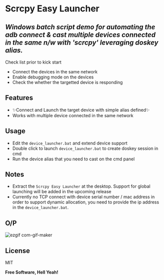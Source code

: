 # Scrcpy Easy Launcher
## _Windows batch script demo for automating the adb connect & cast multiple devices connected in the same n/w with 'scrcpy' leveraging doskey alias._

Check list prior to kick start

- Connect the devices in the same network  
- Enable debugging mode on the devices
- Check the whether the targetted device is responding 

## Features

- ✨Connect and Launch the target device with simple alias defined✨
- Works with multiple device connected in the same network

## Usage

* Edit the `device_launcher.bat` and extend device support
* Double click to launch `device_launcher.bat` to create doskey session in cmd
* Run the device alias that you need to cast on the cmd panel

## Notes
* Extract the `Scrcpy Easy Launcher` at the desktop. Support for global launching will be added in the upcoming release
* Currently no TCP connect with device serial number / mac address in order to support dynamic allocation, you need to provide the ip address in the `device_launcher.bat`.

## O/P

![ezgif com-gif-maker](https://user-images.githubusercontent.com/16607998/157897801-f4033f3f-9352-4873-a9bc-ddb8d4f2f03d.gif)

## License

MIT

**Free Software, Hell Yeah!**
